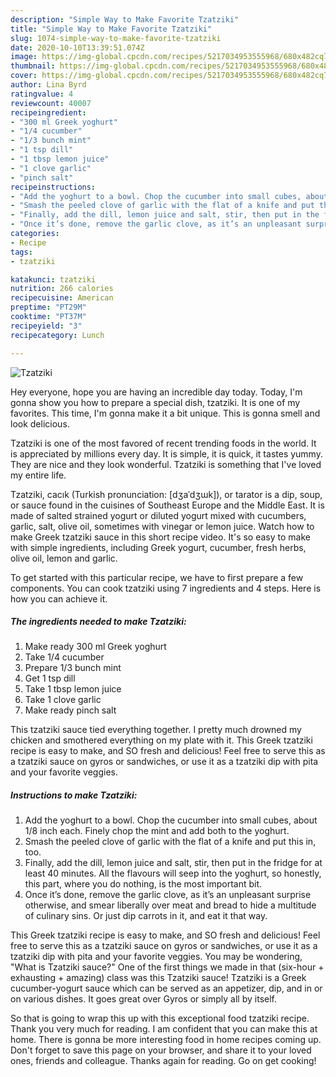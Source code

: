 ```yaml
---
description: "Simple Way to Make Favorite Tzatziki"
title: "Simple Way to Make Favorite Tzatziki"
slug: 1074-simple-way-to-make-favorite-tzatziki
date: 2020-10-10T13:39:51.074Z
image: https://img-global.cpcdn.com/recipes/5217034953555968/680x482cq70/tzatziki-recipe-main-photo.jpg
thumbnail: https://img-global.cpcdn.com/recipes/5217034953555968/680x482cq70/tzatziki-recipe-main-photo.jpg
cover: https://img-global.cpcdn.com/recipes/5217034953555968/680x482cq70/tzatziki-recipe-main-photo.jpg
author: Lina Byrd
ratingvalue: 4
reviewcount: 40007
recipeingredient:
- "300 ml Greek yoghurt"
- "1/4 cucumber"
- "1/3 bunch mint"
- "1 tsp dill"
- "1 tbsp lemon juice"
- "1 clove garlic"
- "pinch salt"
recipeinstructions:
- "Add the yoghurt to a bowl. Chop the cucumber into small cubes, about 1/8 inch each. Finely chop the mint and add both to the yoghurt."
- "Smash the peeled clove of garlic with the flat of a knife and put this in, too."
- "Finally, add the dill, lemon juice and salt, stir, then put in the fridge for at least 40 minutes. All the flavours will seep into the yoghurt, so honestly, this part, where you do nothing, is the most important bit."
- "Once it’s done, remove the garlic clove, as it’s an unpleasant surprise otherwise, and smear liberally over meat and bread to hide a multitude of culinary sins. Or just dip carrots in it, and eat it that way."
categories:
- Recipe
tags:
- tzatziki

katakunci: tzatziki 
nutrition: 266 calories
recipecuisine: American
preptime: "PT29M"
cooktime: "PT37M"
recipeyield: "3"
recipecategory: Lunch

---
```



![Tzatziki](https://img-global.cpcdn.com/recipes/5217034953555968/680x482cq70/tzatziki-recipe-main-photo.jpg)

Hey everyone, hope you are having an incredible day today. Today, I'm gonna show you how to prepare a special dish, tzatziki. It is one of my favorites. This time, I'm gonna make it a bit unique. This is gonna smell and look delicious.

Tzatziki is one of the most favored of recent trending foods in the world. It is appreciated by millions every day. It is simple, it is quick, it tastes yummy. They are nice and they look wonderful. Tzatziki is something that I've loved my entire life.

Tzatziki, cacık (Turkish pronunciation: [dʒaˈdʒɯk]), or tarator is a dip, soup, or sauce found in the cuisines of Southeast Europe and the Middle East. It is made of salted strained yogurt or diluted yogurt mixed with cucumbers, garlic, salt, olive oil, sometimes with vinegar or lemon juice. Watch how to make Greek tzatziki sauce in this short recipe video. It&#39;s so easy to make with simple ingredients, including Greek yogurt, cucumber, fresh herbs, olive oil, lemon and garlic.


To get started with this particular recipe, we have to first prepare a few components. You can cook tzatziki using 7 ingredients and 4 steps. Here is how you can achieve it.

<!--inarticleads1-->

##### The ingredients needed to make Tzatziki:

1. Make ready 300 ml Greek yoghurt
1. Take 1/4 cucumber
1. Prepare 1/3 bunch mint
1. Get 1 tsp dill
1. Take 1 tbsp lemon juice
1. Take 1 clove garlic
1. Make ready pinch salt


This tzatziki sauce tied everything together. I pretty much drowned my chicken and smothered everything on my plate with it. This Greek tzatziki recipe is easy to make, and SO fresh and delicious! Feel free to serve this as a tzatziki sauce on gyros or sandwiches, or use it as a tzatziki dip with pita and your favorite veggies. 

<!--inarticleads2-->

##### Instructions to make Tzatziki:

1. Add the yoghurt to a bowl. Chop the cucumber into small cubes, about 1/8 inch each. Finely chop the mint and add both to the yoghurt.
1. Smash the peeled clove of garlic with the flat of a knife and put this in, too.
1. Finally, add the dill, lemon juice and salt, stir, then put in the fridge for at least 40 minutes. All the flavours will seep into the yoghurt, so honestly, this part, where you do nothing, is the most important bit.
1. Once it’s done, remove the garlic clove, as it’s an unpleasant surprise otherwise, and smear liberally over meat and bread to hide a multitude of culinary sins. Or just dip carrots in it, and eat it that way.


This Greek tzatziki recipe is easy to make, and SO fresh and delicious! Feel free to serve this as a tzatziki sauce on gyros or sandwiches, or use it as a tzatziki dip with pita and your favorite veggies. You may be wondering, &#34;What is Tzatziki sauce?&#34; One of the first things we made in that (six-hour + exhausting + amazing) class was this Tzatziki sauce! Tzatziki is a Greek cucumber-yogurt sauce which can be served as an appetizer, dip, and in or on various dishes. It goes great over Gyros or simply all by itself. 

So that is going to wrap this up with this exceptional food tzatziki recipe. Thank you very much for reading. I am confident that you can make this at home. There is gonna be more interesting food in home recipes coming up. Don't forget to save this page on your browser, and share it to your loved ones, friends and colleague. Thanks again for reading. Go on get cooking!
